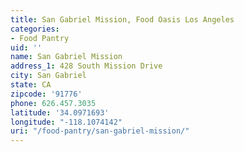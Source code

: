 ```yaml
---
title: San Gabriel Mission, Food Oasis Los Angeles
categories:
- Food Pantry
uid: ''
name: San Gabriel Mission
address_1: 428 South Mission Drive
city: San Gabriel
state: CA
zipcode: '91776'
phone: 626.457.3035
latitude: '34.0971693'
longitude: "-118.1074142"
uri: "/food-pantry/san-gabriel-mission/"
---
```


